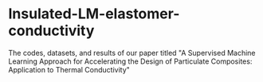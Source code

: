 # Insulated-LM-elastomer-conductivity
The codes, datasets, and results of our paper titled "A Supervised Machine Learning Approach for Accelerating the Design of Particulate Composites: Application to Thermal Conductivity"
